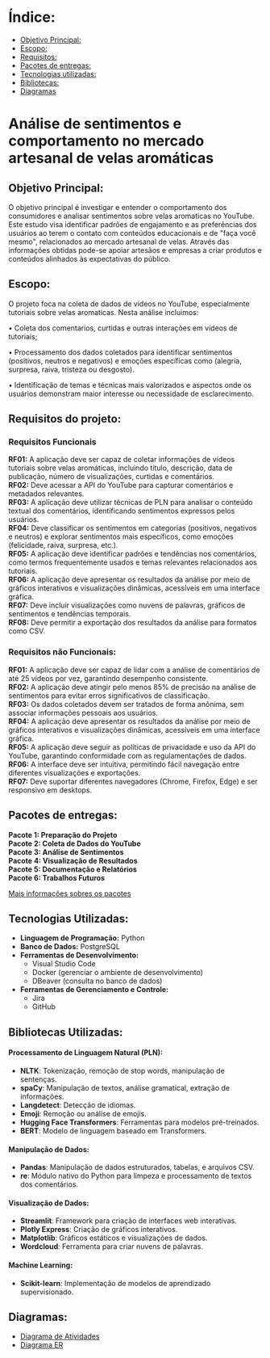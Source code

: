 # Índice:

- [Objetivo Principal:](#objetivo-principal)
- [Escopo:](#escopo)  
- [Requisitos:](#requisitos)  
- [Pacotes de entregas:](#pacotes-de-entregas)    
- [Tecnologias utilizadas:](#tecnologias-utilizadas)    
- [Bibliotecas:](#bibliotecas)  
- [Diagramas](#diagramas)  

# Análise de sentimentos e comportamento no mercado artesanal de velas aromáticas  

## Objetivo Principal:

O objetivo principal é investigar e entender o comportamento dos consumidores e analisar sentimentos sobre velas aromaticas no YouTube. Este estudo visa identificar padrões de engajamento e as preferências dos usuários ao terem o contato com conteúdos educacionais e de "faça você mesmo", relacionados ao mercado artesanal de velas. Através das informações obtidas pode-se apoiar artesãos e empresas a criar produtos e conteúdos alinhados às expectativas do público.

## Escopo:

O projeto foca na coleta de dados de videos no YouTube, especialmente tutoriais sobre velas aromaticas. Nesta análise incluimos:

• Coleta dos comentarios, curtidas e outras interações em vídeos de tutoriais;

• Processamento dos dados coletados para identificar sentimentos (positivos, neutros e negativos) e emoções específicas como (alegria, surpresa, raiva, tristeza ou desgosto).

• Identificação de temas e técnicas mais valorizados e aspectos onde os usuários demonstram maior interesse ou necessidade de esclarecimento.

## Requisitos do projeto:

### Requisitos Funcionais

**RF01:** A aplicação deve ser capaz de coletar informações de vídeos tutoriais sobre velas aromáticas, incluindo título, descrição, data de publicação, número de visualizações, curtidas e comentários.  
**RF02:** Deve acessar a API do YouTube para capturar comentários e metadados relevantes.  
**RF03:** A aplicação deve utilizar técnicas de PLN para analisar o conteúdo textual dos comentários, identificando sentimentos expressos pelos usuários.  
**RF04:** Deve classificar os sentimentos em categorias (positivos, negativos e neutros) e explorar sentimentos mais específicos, como emoções (felicidade, raiva, surpresa, etc.).  
**RF05:** A aplicação deve identificar padrões e tendências nos comentários, como termos frequentemente usados e temas relevantes relacionados aos tutoriais.  
**RF06:** A aplicação deve apresentar os resultados da análise por meio de gráficos interativos e visualizações dinâmicas, acessíveis em uma interface gráfica.  
**RF07:** Deve incluir visualizações como nuvens de palavras, gráficos de sentimentos e tendências temporais.  
**RF08:** Deve permitir a exportação dos resultados da análise para formatos como CSV.  


### Requisitos não Funcionais:

**RF01:** A aplicação deve ser capaz de lidar com a análise de comentários de até 25 vídeos por vez, garantindo desempenho consistente.  
**RF02:** A aplicação deve atingir pelo menos 85% de precisão na análise de sentimentos para evitar erros significativos de classificação.  
**RF03:** Os dados coletados devem ser tratados de forma anônima, sem associar informações pessoais aos usuários.  
**RF04:** A aplicação deve apresentar os resultados da análise por meio de gráficos interativos e visualizações dinâmicas, acessíveis em uma interface gráfica.  
**RF05:** A aplicação deve seguir as políticas de privacidade e uso da API do YouTube, garantindo conformidade com as regulamentações de dados.  
**RF06:** A interface deve ser intuitiva, permitindo fácil navegação entre diferentes visualizações e exportações.  
**RF07:** Deve suportar diferentes navegadores (Chrome, Firefox, Edge) e ser responsivo em desktops.  

## Pacotes de entregas:

**Pacote 1: Preparação do Projeto**  
**Pacote 2: Coleta de Dados do YouTube**   
**Pacote 3: Análise de Sentimentos**  
**Pacote 4: Visualização de Resultados**    
**Pacote 5: Documentação e Relatórios**       
**Pacote 6: Trabalhos Futuros**  

[Mais informações sobres os pacotes](PacotesEntrega.md)  



## Tecnologias Utilizadas:

- **Linguagem de Programação:** Python
- **Banco de Dados:** PostgreSQL
- **Ferramentas de Desenvolvimento:**
  - Visual Studio Code
  - Docker (gerenciar o ambiente de desenvolvimento)
  - DBeaver (consulta no banco de dados)
- **Ferramentas de Gerenciamento e Controle:**
  - Jira
  - GitHub
  

## Bibliotecas Utilizadas:

#### Processamento de Linguagem Natural (PLN):
- **NLTK**: Tokenização, remoção de stop words, manipulação de sentenças.
- **spaCy**: Manipulação de textos, análise gramatical, extração de informações.
- **Langdetect**: Detecção de idiomas.
- **Emoji**: Remoção ou análise de emojis.
- **Hugging Face Transformers**: Ferramentas para modelos pré-treinados.
- **BERT**: Modelo de linguagem baseado em Transformers.

#### Manipulação de Dados:
- **Pandas**: Manipulação de dados estruturados, tabelas, e arquivos CSV.
- **re**: Módulo nativo do Python para limpeza e processamento de textos dos comentários.

#### Visualização de Dados:
- **Streamlit**: Framework para criação de interfaces web interativas.
- **Plotly Express**: Criação de gráficos interativos.
- **Matplotlib**: Gráficos estáticos e visualizações de dados.
- **Wordcloud**: Ferramenta para criar nuvens de palavras.  

#### Machine Learning:
- **Scikit-learn**: Implementação de modelos de aprendizado supervisionado.  


## Diagramas:  

- [Diagrama de Atividades](Diagramas/Diagramadeatividade.md)
- [Diagrama ER](Diagramas/DiagramaER.md)    




